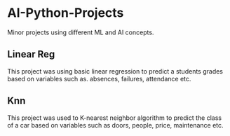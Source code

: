 # AI-Python-Projects
Minor projects using different ML and AI concepts. 

## Linear Reg
This project was using basic linear regression to predict a students grades based on variables such as. absences, failures, attendance etc. 

## Knn 
This project was used to K-nearest neighbor algorithm to predict the class of a car based on variables such as doors, people, price, maintenance etc. 